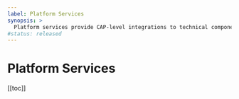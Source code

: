 ```yaml
---
label: Platform Services
synopsis: >
  Platform services provide CAP-level integrations to technical components of SAP BTP.
#status: released
---
```


# Platform Services <Internal />

<div v-html="$frontmatter?.synopsis" />

[[toc]]


<div id="ucl" />

